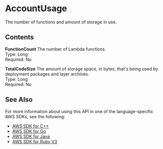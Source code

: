 # AccountUsage<a name="API_AccountUsage"></a>

The number of functions and amount of storage in use\.

## Contents<a name="API_AccountUsage_Contents"></a>

 **FunctionCount**   <a name="SSS-Type-AccountUsage-FunctionCount"></a>
The number of Lambda functions\.  
Type: Long  
Required: No

 **TotalCodeSize**   <a name="SSS-Type-AccountUsage-TotalCodeSize"></a>
The amount of storage space, in bytes, that's being used by deployment packages and layer archives\.  
Type: Long  
Required: No

## See Also<a name="API_AccountUsage_SeeAlso"></a>

For more information about using this API in one of the language\-specific AWS SDKs, see the following:
+  [AWS SDK for C\+\+](https://docs.aws.amazon.com/goto/SdkForCpp/lambda-2015-03-31/AccountUsage) 
+  [AWS SDK for Go](https://docs.aws.amazon.com/goto/SdkForGoV1/lambda-2015-03-31/AccountUsage) 
+  [AWS SDK for Java](https://docs.aws.amazon.com/goto/SdkForJava/lambda-2015-03-31/AccountUsage) 
+  [AWS SDK for Ruby V3](https://docs.aws.amazon.com/goto/SdkForRubyV3/lambda-2015-03-31/AccountUsage) 